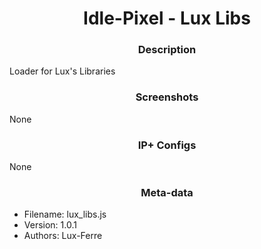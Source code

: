 <h1 align="center">Idle-Pixel - Lux Libs</h1>

<h3 align="center"> Description</h3>

Loader for Lux's Libraries

<h3 align="center"> Screenshots</h3>

None

<h3 align="center"> IP+ Configs</h3>

None

<h3 align="center"> Meta-data</h3>

 - Filename: lux_libs.js
 - Version: 1.0.1
 - Authors: Lux-Ferre
